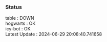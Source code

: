 ### Status


table : DOWN  
hogwarts : OK  
icy-bot : OK  
Latest Update : 2024-06-29 20:08:40.741658

